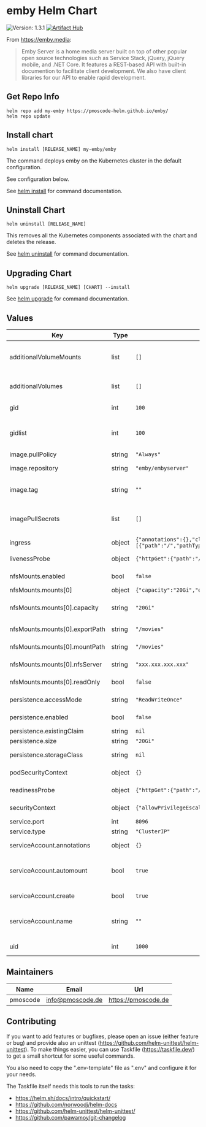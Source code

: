# emby Helm Chart
![Version: 1.3.1](https://img.shields.io/badge/Version-1.3.1-informational?style=flat-square)
[![Artifact Hub](https://img.shields.io/endpoint?url=https://artifacthub.io/badge/repository/emby)](https://artifacthub.io/packages/search?repo=emby)

From https://emby.media:
> Emby Server is a home media server built on top of other popular open source technologies such as Service Stack, jQuery, jQuery mobile, and .NET Core. It features a REST-based API with built-in documention to facilitate client development. We also have client libraries for our API to enable rapid development.

## Get Repo Info

    helm repo add my-emby https://pmoscode-helm.github.io/emby/
    helm repo update

## Install chart

    helm install [RELEASE_NAME] my-emby/emby

The command deploys emby on the Kubernetes cluster in the default configuration.

See configuration below.

See [helm install](https://helm.sh/docs/helm/helm_install/) for command documentation.

## Uninstall Chart

    helm uninstall [RELEASE_NAME]

This removes all the Kubernetes components associated with the chart and deletes the release.

See [helm uninstall](https://helm.sh/docs/helm/helm_uninstall/) for command documentation.

## Upgrading Chart

    helm upgrade [RELEASE_NAME] [CHART] --install

See [helm upgrade](https://helm.sh/docs/helm/helm_upgrade/) for command documentation.

## Values

| Key | Type | Default | Description |
|-----|------|---------|-------------|
| additionalVolumeMounts | list | `[]` | mountpoint(s) of the additional volumes inside the container |
| additionalVolumes | list | `[]` | additional volume(s) to mount into the container |
| gid | int | `100` | the GID to run emby as |
| gidlist | int | `100` | a comma-separated list of additional GIDs to run emby as |
| image.pullPolicy | string | `"Always"` | pull policy |
| image.repository | string | `"emby/embyserver"` | repository with Emby image |
| image.tag | string | `""` | current version of the image. Default: Charts appVersion. |
| imagePullSecrets | list | `[]` | imagePullSecrets (not needed, if default image is used) |
| ingress | object | `{"annotations":{},"className":"","enabled":false,"hosts":[{"host":"chart-example.local","paths":[{"path":"/","pathType":"ImplementationSpecific"}]}],"tls":[]}` | Configure ingress. |
| livenessProbe | object | `{"httpGet":{"path":"/","port":"http"}}` | liveness probe configuration |
| nfsMounts.enabled | bool | `false` | enable mounting of nfs exports |
| nfsMounts.mounts[0] | object | `{"capacity":"20Gi","exportPath":"/movies","mountPath":"/movies","name":"content","nfsServer":"xxx.xxx.xxx.xxx","readOnly":false}` | name of mount |
| nfsMounts.mounts[0].capacity | string | `"20Gi"` | desired capacity (usually not needed for nfs) |
| nfsMounts.mounts[0].exportPath | string | `"/movies"` | export path on nfs server |
| nfsMounts.mounts[0].mountPath | string | `"/movies"` | mount path on container |
| nfsMounts.mounts[0].nfsServer | string | `"xxx.xxx.xxx.xxx"` | ip or dns of nfs server |
| nfsMounts.mounts[0].readOnly | bool | `false` | mark mount as readonly |
| persistence.accessMode | string | `"ReadWriteOnce"` | storage access mode |
| persistence.enabled | bool | `false` | enable persistence? |
| persistence.existingClaim | string | `nil` | existing claim |
| persistence.size | string | `"20Gi"` | storage size |
| persistence.storageClass | string | `nil` | desired storageClass |
| podSecurityContext | object | `{}` | podSecurityContext configuration |
| readinessProbe | object | `{"httpGet":{"path":"/","port":"http"}}` | readiness probe configuration |
| securityContext | object | `{"allowPrivilegeEscalation":false}` | securityContext configuration |
| service.port | int | `8096` | service port |
| service.type | string | `"ClusterIP"` | service type |
| serviceAccount.annotations | object | `{}` | add annotations to serviceAccount |
| serviceAccount.automount | bool | `true` | automatically mount a ServiceAccount's API credentials? |
| serviceAccount.create | bool | `true` | enable serviceAccount |
| serviceAccount.name | string | `""` | name of the serviceAccount (will be generated if empty) |
| uid | int | `1000` | the UID to run emby as |

## Maintainers

| Name | Email | Url |
| ---- | ------ | --- |
| pmoscode | <info@pmoscode.de> | <https://pmoscode.de> |

## Contributing

If you want to add features or bugfixes, please open an issue (either feature or bug) and provide also an unittest (https://github.com/helm-unittest/helm-unittest).
To make things easier, you can use Taskfile (https://taskfile.dev/) to get a small shortcut for some useful commands.

You also need to copy the ".env-template" file as ".env" and configure it for your needs.

The Taskfile itself needs this tools to run the tasks:
- https://helm.sh/docs/intro/quickstart/
- https://github.com/norwoodj/helm-docs
- https://github.com/helm-unittest/helm-unittest/
- https://github.com/pawamoy/git-changelog
